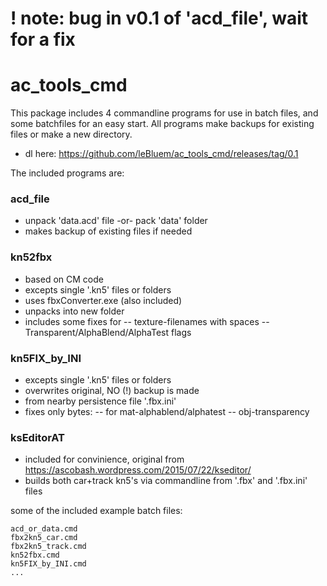 # ! note: bug in v0.1 of 'acd_file', wait for a fix

# ac_tools_cmd

This package includes 4 commandline programs for use in batch files, and some batchfiles for an easy start. All programs make backups for existing files or make a new directory.
 - dl here: https://github.com/leBluem/ac_tools_cmd/releases/tag/0.1

The included programs are:

### acd_file
 - unpack 'data.acd' file -or- pack 'data' folder
 - makes backup of existing files if needed

### kn52fbx
 - based on CM code
 - excepts single '.kn5' files or folders
 - uses fbxConverter.exe (also included)
 - unpacks into new folder
 - includes some fixes for
 -- texture-filenames with spaces
 -- Transparent/AlphaBlend/AlphaTest flags

### kn5FIX_by_INI
 - excepts single '.kn5' files or folders
 - overwrites original, NO (!) backup is made
 - from nearby persistence file '.fbx.ini'
 - fixes only bytes:
 -- for mat-alphablend/alphatest
 -- obj-transparency

### ksEditorAT
 - included for convinience, original from https://ascobash.wordpress.com/2015/07/22/kseditor/
 - builds both car+track kn5's via commandline from '.fbx' and '.fbx.ini' files


some of the included example batch files:

```
acd_or_data.cmd
fbx2kn5_car.cmd
fbx2kn5_track.cmd
kn52fbx.cmd
kn5FIX_by_INI.cmd
...
```

